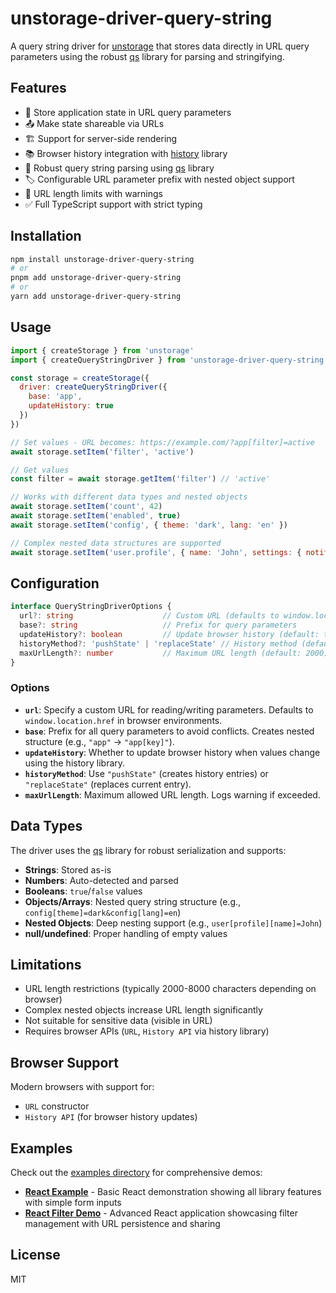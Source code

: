 # unstorage-driver-query-string

A query string driver for [unstorage](https://github.com/unjs/unstorage) that stores data directly in URL query parameters using the robust [qs](https://github.com/ljharb/qs) library for parsing and stringifying.

## Features

- 🔗 Store application state in URL query parameters
- 📤 Make state shareable via URLs
- 🏗️ Support for server-side rendering
- 📚 Browser history integration with [history](https://github.com/ReactTraining/history) library
- 🎯 Robust query string parsing using [qs](https://github.com/ljharb/qs) library
- 🏷️ Configurable URL parameter prefix with nested object support
- 📏 URL length limits with warnings
- ✅ Full TypeScript support with strict typing

## Installation

```bash
npm install unstorage-driver-query-string
# or
pnpm add unstorage-driver-query-string
# or
yarn add unstorage-driver-query-string
```

## Usage

```javascript
import { createStorage } from 'unstorage'
import { createQueryStringDriver } from 'unstorage-driver-query-string'

const storage = createStorage({
  driver: createQueryStringDriver({
    base: 'app',
    updateHistory: true
  })
})

// Set values - URL becomes: https://example.com/?app[filter]=active
await storage.setItem('filter', 'active')

// Get values
const filter = await storage.getItem('filter') // 'active'

// Works with different data types and nested objects
await storage.setItem('count', 42)
await storage.setItem('enabled', true)
await storage.setItem('config', { theme: 'dark', lang: 'en' })

// Complex nested data structures are supported
await storage.setItem('user.profile', { name: 'John', settings: { notifications: true } })
```

## Configuration

```typescript
interface QueryStringDriverOptions {
  url?: string                    // Custom URL (defaults to window.location)
  base?: string                   // Prefix for query parameters
  updateHistory?: boolean         // Update browser history (default: true)
  historyMethod?: 'pushState' | 'replaceState' // History method (default: 'pushState')
  maxUrlLength?: number           // Maximum URL length (default: 2000)
}
```

### Options

- **`url`**: Specify a custom URL for reading/writing parameters. Defaults to `window.location.href` in browser environments.
- **`base`**: Prefix for all query parameters to avoid conflicts. Creates nested structure (e.g., `"app"` → `"app[key]"`).
- **`updateHistory`**: Whether to update browser history when values change using the history library.
- **`historyMethod`**: Use `"pushState"` (creates history entries) or `"replaceState"` (replaces current entry).
- **`maxUrlLength`**: Maximum allowed URL length. Logs warning if exceeded.

## Data Types

The driver uses the [qs](https://github.com/ljharb/qs) library for robust serialization and supports:

- **Strings**: Stored as-is
- **Numbers**: Auto-detected and parsed
- **Booleans**: `true`/`false` values
- **Objects/Arrays**: Nested query string structure (e.g., `config[theme]=dark&config[lang]=en`)
- **Nested Objects**: Deep nesting support (e.g., `user[profile][name]=John`)
- **null/undefined**: Proper handling of empty values

## Limitations

- URL length restrictions (typically 2000-8000 characters depending on browser)
- Complex nested objects increase URL length significantly
- Not suitable for sensitive data (visible in URL)
- Requires browser APIs (`URL`, `History API` via history library)

## Browser Support

Modern browsers with support for:
- `URL` constructor
- `History API` (for browser history updates)

## Examples

Check out the [examples directory](./examples) for comprehensive demos:

- **[React Example](./examples/react)** - Basic React demonstration showing all library features with simple form inputs
- **[React Filter Demo](./examples/react-filter-demo)** - Advanced React application showcasing filter management with URL persistence and sharing

## License

MIT
